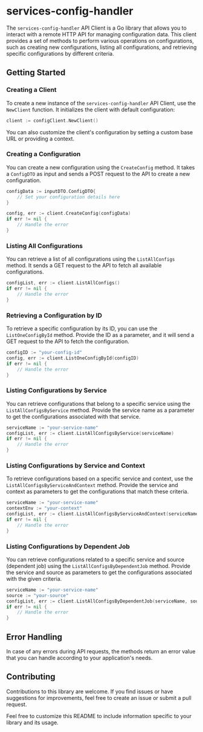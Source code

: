 # services-config-handler

The `services-config-handler` API Client is a Go library that allows you to interact with a remote HTTP API for managing configuration data. This client provides a set of methods to perform various operations on configurations, such as creating new configurations, listing all configurations, and retrieving specific configurations by different criteria.

## Getting Started

### Creating a Client

To create a new instance of the `services-config-handler` API Client, use the `NewClient` function. It initializes the client with default configuration:

```go
client := configClient.NewClient()
```

You can also customize the client's configuration by setting a custom base URL or providing a context.

### Creating a Configuration

You can create a new configuration using the `CreateConfig` method. It takes a `ConfigDTO` as input and sends a POST request to the API to create a new configuration.

```go
configData := inputDTO.ConfigDTO{
    // Set your configuration details here
}

config, err := client.CreateConfig(configData)
if err != nil {
    // Handle the error
}
```

### Listing All Configurations

You can retrieve a list of all configurations using the `ListAllConfigs` method. It sends a GET request to the API to fetch all available configurations.

```go
configList, err := client.ListAllConfigs()
if err != nil {
    // Handle the error
}
```

### Retrieving a Configuration by ID

To retrieve a specific configuration by its ID, you can use the `ListOneConfigById` method. Provide the ID as a parameter, and it will send a GET request to the API to fetch the configuration.

```go
configID := "your-config-id"
config, err := client.ListOneConfigById(configID)
if err != nil {
    // Handle the error
}
```

### Listing Configurations by Service

You can retrieve configurations that belong to a specific service using the `ListAllConfigsByService` method. Provide the service name as a parameter to get the configurations associated with that service.

```go
serviceName := "your-service-name"
configList, err := client.ListAllConfigsByService(serviceName)
if err != nil {
    // Handle the error
}
```

### Listing Configurations by Service and Context

To retrieve configurations based on a specific service and context, use the `ListAllConfigsByServiceAndContext` method. Provide the service and context as parameters to get the configurations that match these criteria.

```go
serviceName := "your-service-name"
contextEnv := "your-context"
configList, err := client.ListAllConfigsByServiceAndContext(serviceName, contextEnv)
if err != nil {
    // Handle the error
}
```

### Listing Configurations by Dependent Job

You can retrieve configurations related to a specific service and source (dependent job) using the `ListAllConfigsByDependentJob` method. Provide the service and source as parameters to get the configurations associated with the given criteria.

```go
serviceName := "your-service-name"
source := "your-source"
configList, err := client.ListAllConfigsByDependentJob(serviceName, source)
if err != nil {
    // Handle the error
}
```

## Error Handling

In case of any errors during API requests, the methods return an error value that you can handle according to your application's needs.

## Contributing

Contributions to this library are welcome. If you find issues or have suggestions for improvements, feel free to create an issue or submit a pull request.

Feel free to customize this README to include information specific to your library and its usage.
